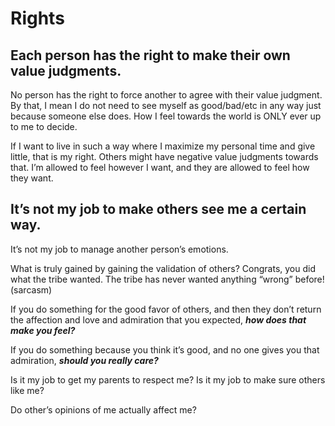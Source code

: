 
# Rights

## Each person has the right to make their own value judgments.

No person has the right to force another to agree with their value judgment. By that, I mean I do not need to see myself as good/bad/etc in any way just because someone else does. How I feel towards the world is ONLY ever up to me to decide.

If I want to live in such a way where I maximize my personal time and give little, that is my right. Others might have negative value judgments towards that. I’m allowed to feel however I want, and they are allowed to feel how they want.

## It’s not my job to make others see me a certain way.

It’s not my job to manage another person’s emotions.

What is truly gained by gaining the validation of others? Congrats, you did what the tribe wanted. The tribe has never wanted anything “wrong” before! (sarcasm)

If you do something for the good favor of others, and then they don’t return the affection and love and admiration that you expected, ***how does that make you feel?***

If you do something because you think it’s good, and no one gives you that admiration, ***should you really care?***

Is it my job to get my parents to respect me? Is it my job to make sure others like me?

Do other’s opinions of me actually affect me?